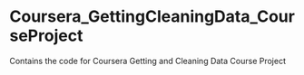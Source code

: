 # Coursera_GettingCleaningData_CourseProject
Contains the code for Coursera Getting and Cleaning Data Course Project

